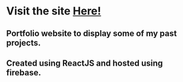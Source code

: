 # Visit the site <a href="https://www.santiago-garcia.com/" target="_blank">Here!</a>

## Portfolio website to display some of my past projects.
## Created using ReactJS and hosted using firebase.
